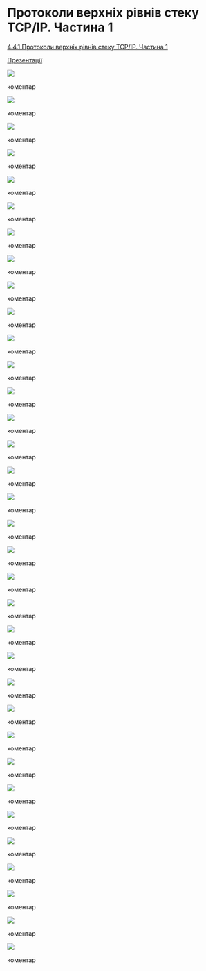 # Протоколи верхніх рівнів стеку TCP/IP. Частина 1

[4.4.1.Протоколи верхніх рівнів стеку TCP/IP. Частина 1](https://youtu.be/0I1kA25aeE4)

[Презентації](https://drive.google.com/file/d/1JwefUZEFTvUZU0X7Tl4ofRIv_kVHCYta/view?usp=sharing)

![](4_4_1/Слайд2.PNG)

коментар

![](4_4_1/Слайд3.PNG)

коментар

![](4_4_1/Слайд4.PNG)

коментар

![](4_4_1/Слайд5.PNG)

коментар

![](4_4_1/Слайд6.PNG)

коментар

![](4_4_1/Слайд7.PNG)

коментар

![](4_4_1/Слайд8.PNG)

коментар

![](4_4_1/Слайд9.PNG)

коментар

![](4_4_1/Слайд10.PNG)

коментар

![](4_4_1/Слайд11.PNG)

коментар

![](4_4_1/Слайд12.PNG)

коментар

![](4_4_1/Слайд13.PNG)

коментар

![](4_4_1/Слайд14.PNG)

коментар

![](4_4_1/Слайд15.PNG)

коментар

![](4_4_1/Слайд16.PNG)

коментар

![](4_4_1/Слайд17.PNG)

коментар

![](4_4_1/Слайд18.PNG)

коментар

![](4_4_1/Слайд19.PNG)

коментар

![](4_4_1/Слайд20.PNG)

коментар

![](4_4_1/Слайд21.PNG)

коментар

![](4_4_1/Слайд22.PNG)

коментар

![](4_4_1/Слайд23.PNG)

коментар

![](4_4_1/Слайд24.PNG)

коментар

![](4_4_1/Слайд25.PNG)

коментар

![](4_4_1/Слайд26.PNG)

коментар

![](4_4_1/Слайд27.PNG)

коментар

![](4_4_1/Слайд28.PNG)

коментар

![](4_4_1/Слайд29.PNG)

коментар

![](4_4_1/Слайд30.PNG)

коментар

![](4_4_1/Слайд31.PNG)

коментар

![](4_4_1/Слайд32.PNG)

коментар

![](4_4_1/Слайд33.PNG)

коментар

![](4_4_1/Слайд34.PNG)

коментар

![](4_4_1/Слайд35.PNG)

коментар